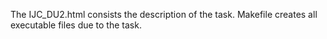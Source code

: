 The IJC_DU2.html consists the description of the task.
Makefile creates all executable files due to the task.
